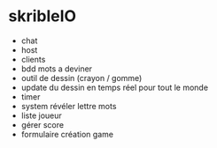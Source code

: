 # skribleIO



- chat
- host
- clients
- bdd mots a deviner
- outil de dessin (crayon / gomme)
- update du dessin en temps réel pour tout le monde
- timer
- system révéler lettre mots
- liste joueur
- gérer score
- formulaire création game

